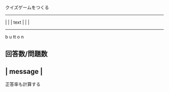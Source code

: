 クイズゲームをつくる

---

| |
| text |
| |

---

b u tt o n

## 回答数/問題数

## | message |

<!-- ================= -->

正答率も計算する
